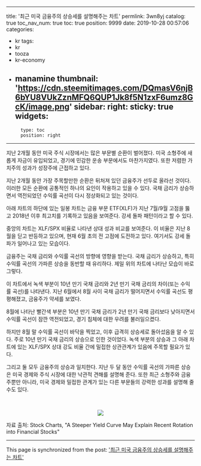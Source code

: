 
---
title: '최근 미국 금융주의 상승세를 설명해주는 차트'
permlink: 3wn8yj
catalog: true
toc_nav_num: true
toc: true
position: 9999
date: 2019-10-28 00:57:06
categories:
- kr
tags:
- kr
- tooza
- kr-economy
- manamine
thumbnail: 'https://cdn.steemitimages.com/DQmasV6njB6bYU8VUkZznMFQ6QUP1Jk8f5N1zxF6umz8GcK/image.png'
sidebar:
    right:
        sticky: true
widgets:
    -
        type: toc
        position: right
---


지난 2개월 동안 미국 주식 시장에서는 많은 부문별 순환이 벌어졌다. 미국 소형주에 새롭게 자금이 유입되었고, 경기에 민감한 운송 부문에서도 마찬가지였다. 또한 저렴한 가치주의 성과가 성장주에 근접하고 있다.​

지난 2개월 동안 가장 주목할만한 순환은 뒤처져 있던 금융주가 선두로 올라선 것이다. 이러한 모든 순환에 공통적인 하나의 요인이 작용하고 있을 수 있다. 국채 금리가 상승하면서 역전되었던 수익률 곡선이 다시 정상화되고 있는 것이다.​

아래 차트의 하단에 있는 일봉 차트는 금융 부문 ETF(XLF)가 지난 7월/9월 고점을 뚫고 2018년 이후 최고치를 기록하고 있음을 보여준다. 강세 돌파 패턴이라고 할 수 있다.​

중앙의 차트는 XLF/SPX 비율로 나타낸 상대 성과 비교를 보여준다. 이 비율은 지난 8월을 딛고 반등하고 있으며, 현재 6월 초의 전 고점에 도전하고 있다. 여기서도 강세 돌파가 일어나고 있는 모습이다. 

금융주는 국채 금리와 수익률 곡선의 방향에 영향을 받는다. 국채 금리가 상승하고, 특히 수익률 곡선의 가파른 상승을 동반할 때 유리하다. 제일 위의 차트에 나타난 모습이 바로 그렇다.​

이 차트에서 녹색 부분이 10년 만기 국채 금리와 2년 만기 국채 금리의 차이(또는 수익률 곡선)를 나타낸다. 지난 6월에서 8월 사이 국채 금리가 떨어지면서 수익률 곡선도 평평해졌고, 금융주가 약세를 보였다.​

8월에 나타난 빨간색 부분은 10년 만기 국채 금리가 2년 만기 국채 금리보다 낮아지면서 수익률 곡선이 잠깐 역전되었고, 경기 침체에 대한 우려를 불러일으켰다.​

하지만 8월 말 수익률 곡선이 바닥을 찍었고, 이후 급격히 상승세로 돌아섰음을 알 수 있다. 주로 10년 만기 국채 금리의 상승으로 인한 것이었다. 녹색 부분의 상승과 그 아래 차트에 있는 XLF/SPX 상대 강도 비율 간에 밀접한 상관관계가 있음에 주목할 필요가 있다. ​

그리고 둘 모두 금융주의 상승과 일치한다. 지난 두 달 동안 수익률 곡선의 가파른 상승은 미국 경제와 주식 시장에 대한 낙관적 견해를 설명해 준다. 또한 최근 소형주와 금융주뿐만 아니라, 미국 경제와 밀접한 관계가 있는 다른 부문들의 강력한 성과를 설명해 줄 수도 있다.

​<center>
![](https://cdn.steemitimages.com/DQmasV6njB6bYU8VUkZznMFQ6QUP1Jk8f5N1zxF6umz8GcK/image.png)
</center> 

자료 출처: Stock Charts, "A Steeper Yield Curve May Explain Recent Rotation into Financial Stocks"

- - -

This page is synchronized from the post: ['최근 미국 금융주의 상승세를 설명해주는 차트'](https://steemit.com/@pius.pius/3wn8yj)
